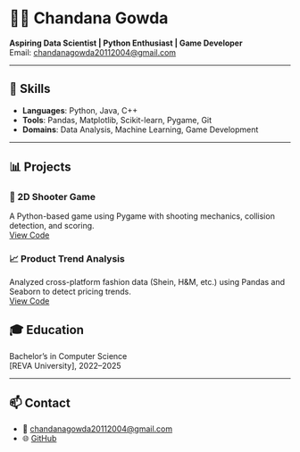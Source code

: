 # 👩‍💻 Chandana Gowda

**Aspiring Data Scientist | Python Enthusiast | Game Developer**  
Email: chandanagowda20112004@gmail.com  

---

## 🔧 Skills
- **Languages**: Python, Java, C++
- **Tools**: Pandas, Matplotlib, Scikit-learn, Pygame, Git
- **Domains**: Data Analysis, Machine Learning, Game Development

---

## 📊 Projects

### 🔫 2D Shooter Game
A Python-based game using Pygame with shooting mechanics, collision detection, and scoring.  
[View Code](https://github.com/chandana200420/2D-shooting-game-.git)

### 📈 Product Trend Analysis
Analyzed cross-platform fashion data (Shein, H&M, etc.) using Pandas and Seaborn to detect pricing trends.  
[View Code](https://github.com/chandana200420/2D-shooting-game-.git)

## 🎓 Education
Bachelor’s in Computer Science  
[REVA University], 2022–2025

---

## 📫 Contact
- 📧 chandanagowda20112004@gmail.com
- 🌐 [GitHub](https://github.com/chandana200412)
